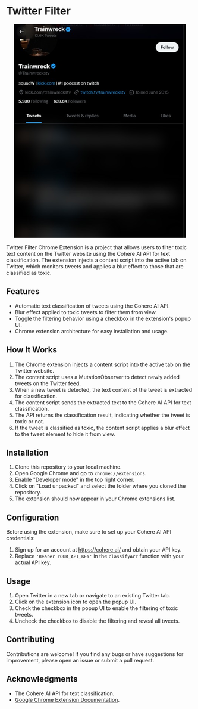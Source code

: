 # Twitter Filter

<p align="center">
  <img src="blurred.jpeg" alt="Twitter Filter"/>
</p>

Twitter Filter Chrome Extension is a project that allows users to filter toxic text content on the Twitter website using the Cohere AI API for text classification. The extension injects a content script into the active tab on Twitter, which monitors tweets and applies a blur effect to those that are classified as toxic.

## Features

- Automatic text classification of tweets using the Cohere AI API.
- Blur effect applied to toxic tweets to filter them from view.
- Toggle the filtering behavior using a checkbox in the extension's popup UI.
- Chrome extension architecture for easy installation and usage.

## How It Works

1. The Chrome extension injects a content script into the active tab on the Twitter website.
2. The content script uses a MutationObserver to detect newly added tweets on the Twitter feed.
3. When a new tweet is detected, the text content of the tweet is extracted for classification.
4. The content script sends the extracted text to the Cohere AI API for text classification.
5. The API returns the classification result, indicating whether the tweet is toxic or not.
6. If the tweet is classified as toxic, the content script applies a blur effect to the tweet element to hide it from view.

## Installation

1. Clone this repository to your local machine.
2. Open Google Chrome and go to `chrome://extensions`.
3. Enable "Developer mode" in the top right corner.
4. Click on "Load unpacked" and select the folder where you cloned the repository.
5. The extension should now appear in your Chrome extensions list.

## Configuration

Before using the extension, make sure to set up your Cohere AI API credentials:

1. Sign up for an account at https://cohere.ai/ and obtain your API key.
2. Replace `'Bearer YOUR_API_KEY'` in the `classifyArr` function with your actual API key.

## Usage

1. Open Twitter in a new tab or navigate to an existing Twitter tab.
2. Click on the extension icon to open the popup UI.
3. Check the checkbox in the popup UI to enable the filtering of toxic tweets.
4. Uncheck the checkbox to disable the filtering and reveal all tweets.

## Contributing

Contributions are welcome! If you find any bugs or have suggestions for improvement, please open an issue or submit a pull request.

## Acknowledgments

- The Cohere AI API for text classification.
- [Google Chrome Extension Documentation](https://developer.chrome.com/docs/extensions/mv3/getstarted/).
